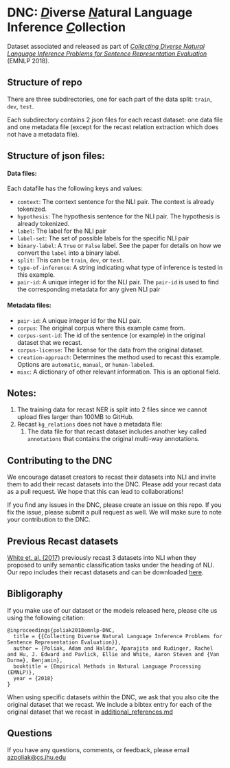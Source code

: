 # DNC: <u>*D*</u>iverse <u>*N*</u>atural Language Inference <u>*C*</u>ollection

Dataset associated and released as part of [*Collecting Diverse Natural Language Inference Problems for Sentence Representation Evaluation*](http://www.cs.jhu.edu/~apoliak1/papers/COLLECTING-DIVERSE-NLI-PROBLEMS--EMNLP-2018.pdf) (EMNLP 2018).

## Structure of repo

There are three subdirectories, one for each part of the data split: `train`, `dev`, `test`.

Each subdirectory contains 2 json files for each recast dataset: one data file and one metadata file (except for the recast relation extraction which does not have a metadata file).

## Structure of json files:

#### Data files:
Each datafile has the following keys and values:

- `context`: The context sentence for the NLI pair. The context is already tokenized.
- `hypothesis`: The hypothesis sentence for the NLI pair. The hypothesis is already tokenized.
- `label`: The label for the NLI pair
- `label-set`: The set of possible labels for the specific NLI pair
- `binary-label`: A `True` or `False` label. See the paper for details on how we convert the `label` into a binary label.
- `split`: This can be `train`, `dev`, or `test`.
- `type-of-inference`: A string indicating what type of inference is tested in this example.
- `pair-id`: A unique integer id for the NLI pair. The `pair-id` is used to find the corresponding metadata for any given NLI pair

#### Metadata files:

- `pair-id`: A unique integer id for the NLI pair. 
- `corpus`: The original corpus where this example came from.
- `corpus-sent-id`: The id of the sentence (or example) in the original dataset that we recast.
- `corpus-license`: The license for the data from the original dataset.
- `creation-approach`: Determines the method used to recast this example. Options are `automatic`, `manual`, or `human-labeled`.
- `misc`: A dictionary of other relevant information. This is an optional field.

## Notes:

1. The training data for recast NER is split into 2 files since we cannot upload files larger than 100MB to GitHub.
2. Recast `kg_relations` does not have a metadata file:
    1. The data file for that recast dataset includes another key called `annotations` that contains the original multi-way annotations. 
    
## Contributing to the DNC
We encourage dataset creators to recast
their datasets into NLI and invite them to add
their recast datasets into the DNC. Please add your recast data as a pull request.
We hope that this can lead to collaborations! 

If you find any issues in the DNC, please create an issue on this repo. If you fix the issue, please submit a pull request as well. We will make sure to note your contribution to the DNC.

## Previous Recast datasets
[White et. al. (2017)](http://www.aclweb.org/anthology/I17-1100) previously recast 3 datasets into NLI when they proposed to unify semantic classification tasks under the heading of NLI. Our repo includes their recast datasets and can be downloaded [here](https://github.com/decompositional-semantics-initiative/DNC/raw/master/inference_is_everything.zip).


## Bibligoraphy

If you make use of our dataset or the models released here, please cite us using the following citation:

```
@inproceedings{poliak2018emnlp-DNC,
  title = {{Collecting Diverse Natural Language Inference Problems for Sentence Representation Evaluation}},
  author = {Poliak, Adam and Haldar, Aparajita and Rudinger, Rachel and Hu, J. Edward and Pavlick, Ellie and White, Aaron Steven and {Van Durme}, Benjamin},
  booktitle = {Empirical Methods in Natural Language Processing (EMNLP)},
  year = {2018}
}
```

When using specific datasets within the DNC, we ask that you also cite the original dataset that we recast. We include a bibtex entry for each of the original dataset that we recast in [additional_references.md](https://github.com/decompositional-semantics-initiative/DNC/blob/master/additional_references.md)

## Questions

If you have any questions, comments, or feedback, please email [azpoliak@cs.jhu.edu](mailto:azpoliak@cs.jhu.edu) 
